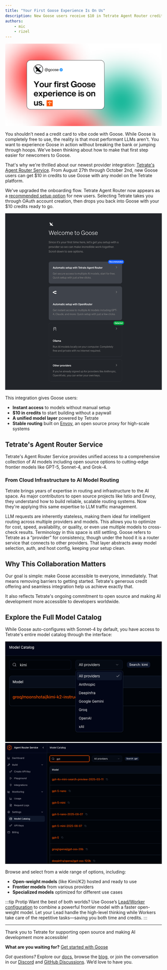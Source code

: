 ```yaml
---
title: "Your First Goose Experience Is On Us"
description: New Goose users receive $10 in Tetrate Agent Router credits for instant access to multiple models including GPT-5 and Sonnet-4.
authors: 
    - mic
    - rizel
---
```


![](tetrate-header.png)

 You shouldn’t need a credit card to vibe code with Goose. While Goose is completely free to use, the reality is that most performant LLMs aren't. You want to experience Goose in action without breaking the bank or jumping through hoops. We've been thinking about how to make that first step easier for newcomers to Goose.

That's why we're thrilled about our newest provider integration: [Tetrate's Agent Router Service](https://router.tetrate.ai). From August 27th through October 2nd, new Goose users can get $10 in credits to use Goose with any model on the Tetrate platform.

<!--truncate-->

We've upgraded the onboarding flow. Tetrate Agent Router now appears as a [recommended setup option](/docs/getting-started/installation#set-llm-provider) for new users. Selecting Tetrate takes you through OAuth account creation, then drops you back into Goose with your $10 credits ready to go.

![fresh install](welcome.png)


This integration gives Goose users:
* **Instant access** to models without manual setup
* **$10 in credits** to start building without a paywall
* **A unified model layer** powered by Tetrate
* **Stable routing** built on [Envoy](https://www.envoyproxy.io/), an open source proxy for high-scale systems


## Tetrate's Agent Router Service

Tetrate's Agent Router Service provides unified access to a comprehensive collection of AI models including open source options to cutting-edge frontier models like GPT-5, Sonnet-4, and Grok-4.

### From Cloud Infrastructure to AI Model Routing

Tetrate brings years of expertise in routing and infrastructure to the AI space. As major contributors to open source projects like Istio and Envoy, they understand how to build reliable, scalable routing systems. Now they're applying this same expertise to LLM traffic management.

LLM requests are inherently stateless, making them ideal for intelligent routing across multiple providers and models. This allows you to optimize for cost, speed, availability, or quality, or even use multiple models to cross-check results. Terminology in this space is still settling. Goose refers to Tetrate as a “provider” for consistency, though under the hood it is a router service that connects to other providers. That layer abstracts away model selection, auth, and host config, keeping your setup clean.

## Why This Collaboration Matters

Our goal is simple: make Goose accessible to everyone, immediately. That means removing barriers to getting started. Tetrate's generous credit offering and seamless integration help us achieve exactly that.

It also reflects Tetrate's ongoing commitment to open source and making AI development more accessible to developers worldwide.

## Explore the Full Model Catalog

While Goose auto-configures with Sonnet-4 by default, you have access to Tetrate's entire model catalog through the interface:

![providers](providers.png)
![gpt5](gpt5.png)

Browse and select from a wide range of options, including:
- **Open-weight models** (like Kimi/K2) hosted and ready to use
- **Frontier models** from various providers
- **Specialized models** optimized for different use cases

:::tip Protip 
 Want the best of both worlds? Use Goose’s [Lead/Worker configuration](/docs/tutorials/lead-worker) to combine a powerful frontier model with a faster open-weight model. Let your Lead handle the high-level thinking while Workers take care of the repetitive tasks—saving you both time and credits.
:::

---

Thank you to Tetrate for supporting open source and making AI development more accessible!

**What are you waiting for?** [Get started with Goose](/)

*Got questions?* Explore our [docs](/docs/category/guides), browse the [blog](/blog), or join the conversation in our [Discord](https://discord.gg/goose-oss) and [GitHub Discussions](https://github.com/block/goose/discussions). We’d love to have you.

<head>
  <meta property="og:title" content="Your First Goose Experience Is On Us" />
  <meta property="og:type" content="article" />
  <meta property="og:url" content="https://block.github.io/goose/blog/2025/08/27/get-started-for-free-with-tetrate" />
  <meta property="og:description" content="New Goose users receive $10 in Tetrate Agent Router credits for instant access to multiple models including GPT-5 and Sonnet-4." />
  <meta property="og:image" content="https://block.github.io/goose/assets/images/tetrate-header-9e2afbf5d1ce961d5f25547a7439c65f.png" />
  <meta name="twitter:card" content="summary_large_image" />
  <meta property="twitter:domain" content="block.github.io/goose" />
  <meta name="twitter:title" content="Your First Goose Experience Is On Us" />
  <meta name="twitter:description" content="New Goose users receive $10 in Tetrate Agent Router credits for instant access to multiple models including GPT-5 and Sonnet-4" />
  <meta name="twitter:image" content="https://block.github.io/goose/assets/images/tetrate-header-9e2afbf5d1ce961d5f25547a7439c65f.png" />
</head>